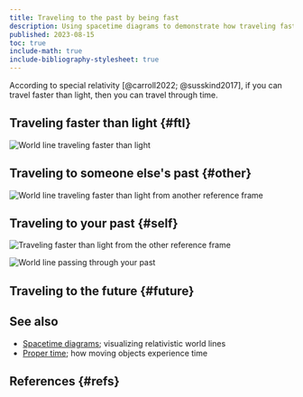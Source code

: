 ```yaml
---
title: Traveling to the past by being fast
description: Using spacetime diagrams to demonstrate how traveling faster than light would allow for time travel.
published: 2023-08-15
toc: true
include-math: true
include-bibliography-stylesheet: true
---
```


According to special relativity [@carroll2022; @susskind2017], if you can travel faster than light,
then you can travel through time.

## Traveling faster than light {#ftl}

![World line traveling faster than light](/diagrams/article/relativity/superluminal/ftl.svg)

## Traveling to someone else's past {#other}

![World line traveling faster than light from another reference frame](/diagrams/article/relativity/superluminal/ftl-other.svg)

## Traveling to your past {#self}

![Traveling faster than light from the other reference frame](/diagrams/article/relativity/superluminal/ftl-again.svg)

![World line passing through your past](/diagrams/article/relativity/superluminal/travel-past.svg)

## Traveling to the future {#future}

## See also

*   [Spacetime diagrams](/article/physics/relativity/spacetime-diagrams);
    visualizing relativistic world lines
*   [Proper time](/article/physics/relativity/proper-time/);
    how moving objects experience time

## References {#refs}
